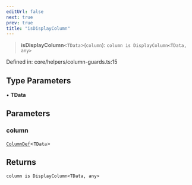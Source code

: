 ```yaml
---
editUrl: false
next: true
prev: true
title: "isDisplayColumn"
---
```


> **isDisplayColumn**\<`TData`\>(`column`): `column is DisplayColumn<TData, any>`

Defined in: core/helpers/column-guards.ts:15

## Type Parameters

• **TData**

## Parameters

### column

[`ColumnDef`](/api/type-aliases/columndef/)\<`TData`\>

## Returns

`column is DisplayColumn<TData, any>`
